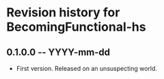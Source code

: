 # Revision history for BecomingFunctional-hs

## 0.1.0.0 -- YYYY-mm-dd

* First version. Released on an unsuspecting world.
